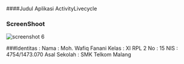 ####Judul Aplikasi
ActivityLivecycle
### ScreenShoot
![screenshot 6](https://cloud.githubusercontent.com/assets/22256041/22465887/674cc3cc-e7f0-11e6-8806-847685ddfa73.png)

###Identitas :
Nama : Moh. Wafiq Fanani 
Kelas : XI RPL 2 
No : 15 
NIS : 4754/1473.070 
Asal Sekolah : SMK Telkom Malang
